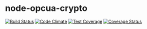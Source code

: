 # node-opcua-crypto

[![Build Status](https://travis-ci.org/node-opcua/node-opcua-crypto.png?branch=master)](https://travis-ci.org/node-opcua/node-opcua-crypto)
[![Code Climate](https://codeclimate.com/github/node-opcua/node-opcua-crypto/badges/gpa.svg)](https://codeclimate.com/github/node-opcua/node-opcua-crypto)
[![Test Coverage](https://codeclimate.com/github/node-opcua/node-opcua-crypto/badges/coverage.svg)](https://codeclimate.com/github/node-opcua/node-opcua-crypto/coverage)
[![Coverage Status](https://coveralls.io/repos/github/node-opcua/node-opcua-crypto/badge.svg?branch=master)](https://coveralls.io/github/node-opcua/node-opcua-crypto?branch=master)
